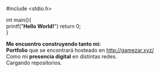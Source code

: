#include <stdio.h>

int main(){  
printf("**Hello World!**") 
  return 0;  
}  

**Me encuentro construyendo tanto mi:**  
  **Portfolio** que se encontrará hosteado en http://gamezar.xyz/  
  Como mi **presencia digital** en distintas redes.  
  Cargando repositorios.

<!--
**gabrieladrianmezar/gabrieladrianmezar** is a ✨ _special_ ✨ repository because its `README.md` (this file) appears on your GitHub profile.

Here are some ideas to get you started:

- 🔭 I’m currently working on ...
- 🌱 I’m currently learning ...
- 👯 I’m looking to collaborate on ...
- 🤔 I’m looking for help with ...
- 💬 Ask me about ...
- 📫 How to reach me: ...
- 😄 Pronouns: ...
- ⚡ Fun fact: ...
-->
